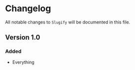 # Changelog

All notable changes to `Slugify` will be documented in this file.

## Version 1.0

### Added
- Everything
